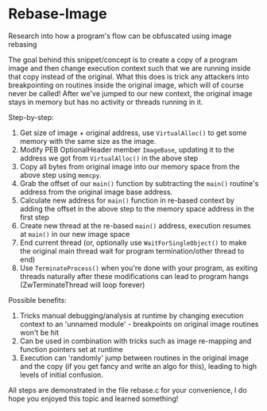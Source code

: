 # Rebase-Image
Research into how a program's flow can be obfuscated using image rebasing  

The goal behind this snippet/concept is to create a copy of a program image and then change execution context such that we are running inside that copy instead of the original. What this does is trick any attackers into breakpointing on routines inside the original image, which will of course never be called! After we've jumped to our new context, the original image stays in memory but has no activity or threads running in it.  

Step-by-step:  
1) Get size of image + original address, use `VirtualAlloc()` to get some memory with the same size as the image.
2) Modify PEB OptionalHeader member `ImageBase`, updating it to the address we got from `VirtualAlloc()` in the above step
3) Copy all bytes from original image into our memory space from the above step using `memcpy`.  
4) Grab the offset of our `main()` function by subtracting the `main()` routine's address from the original image base address.  
5) Calculate new address for `main()` function in re-based context by adding the offset in the above step to the memory space address in the first step
6) Create new thread at the re-based `main()` address, execution resumes at `main()` in our new image space
7) End current thread (or, optionally use `WaitForSingleObject()` to make the original main thread wait for program termination/other thread to end)
8) Use `TerminateProcess()` when you're done with your program, as exiting threads naturally after these modifications can lead to program hangs (ZwTerminateThread will loop forever)

Possible benefits:  
1) Tricks manual debugging/analysis at runtime by changing execution context to an 'unnamed module' - breakpoints on original image routines won't be hit 
2) Can be used in combination with tricks such as image re-mapping and function pointers set at runtime
3) Execution can 'randomly' jump between routines in the original image and the copy (if you get fancy and write an algo for this), leading to high levels of initial confusion.  
  
All steps are demonstrated in the file rebase.c for your convenience, I do hope you enjoyed this topic and learned something!  
